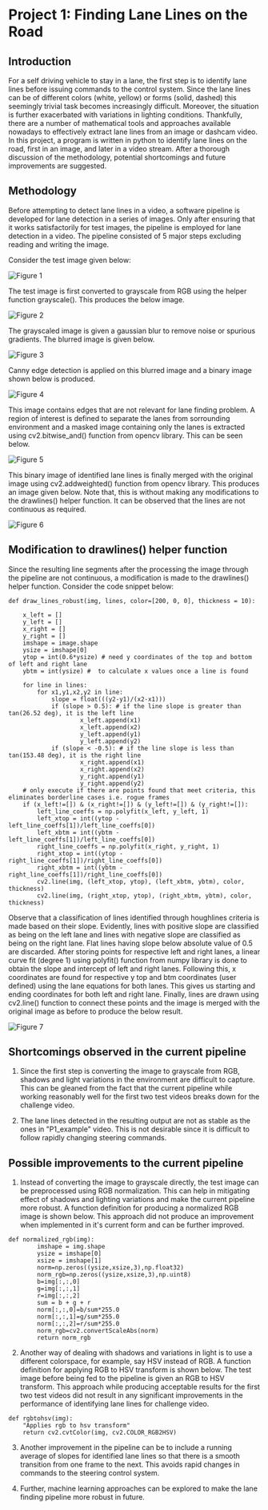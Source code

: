 # **Project 1: Finding Lane Lines on the Road** 

## Introduction

For a self driving vehicle to stay in a lane, the first step is to identify lane lines before issuing commands to the control system. Since the lane lines can be of different colors (white, yellow) or forms (solid, dashed) this seemingly trivial task becomes increasingly difficult. Moreover, the situation is further exacerbated with variations in lighting conditions. Thankfully, there are a number of mathematical tools and approaches available nowadays to effectively extract lane lines from an image or dashcam video. In this project, a program is written in python to identify lane lines on the road, first in an image, and later in a video stream. After a thorough discussion of the methodology, potential shortcomings and future improvements are suggested.

## Methodology
Before attempting to detect lane lines in a video, a software pipeline is developed for lane detection in a series of images. Only after ensuring that it works satisfactorily for test images, the pipeline is employed for lane detection in a video. 
The pipeline consisted of 5 major steps excluding reading and writing the image. 

Consider the test image given below:

![Figure 1](https://github.com/rakshitraj/sdcnd/tree/main/Term1-Computer-Vision-and-Deep-Learning/Project1-Finding-Lane-Lines/writeup_images/solidWhiteRight.jpg)

The test image is first converted to grayscale from RGB using the helper function grayscale(). This produces the below image.

![Figure 2](https://github.com/rakshitraj/sdcnd/tree/main/Term1-Computer-Vision-and-Deep-Learning/Project1-Finding-Lane-Lines/writeup_images/_gray_solidWhiteRight.jpg)

The grayscaled image is given a gaussian blur to remove noise or spurious gradients. The blurred image is given below.

![Figure 3](https://github.com/rakshitraj/sdcnd/tree/main/Term1-Computer-Vision-and-Deep-Learning/Project1-Finding-Lane-Lines/writeup_images/_blur_gray_solidWhiteRight.jpg)

Canny edge detection is applied on this blurred image and a binary image shown below is produced.

![Figure 4](https://github.com/rakshitraj/sdcnd/tree/main/Term1-Computer-Vision-and-Deep-Learning/Project1-Finding-Lane-Lines/writeup_images/_edges_solidWhiteRight.jpg)

This image contains edges that are not relevant for lane finding problem. A region of interest is defined to separate the lanes from sorrounding environment and a masked image containing only the lanes is extracted using cv2.bitwise_and() function from opencv library. This can be seen below.

![Figure 5](https://github.com/rakshitraj/sdcnd/tree/main/Term1-Computer-Vision-and-Deep-Learning/Project1-Finding-Lane-Lines/writeup_images/_masked_edges_solidWhiteRight.jpg)

This binary image of identified lane lines is finally merged with the original image using cv2.addweighted() function from opencv library. This produces an image given below. Note that, this is without making any modifications to the drawlines() helper function. It can be observed that the lines are not continuous as required.

![Figure 6](https://github.com/rakshitraj/sdcnd/tree/main/Term1-Computer-Vision-and-Deep-Learning/Project1-Finding-Lane-Lines/writeup_images/_lines_edges_solidWhiteRight.jpg)

## Modification to drawlines() helper function
Since the resulting line segments after the processing the image through the pipeline are not continuous, a modification is made to the drawlines() helper function. Consider the code snippet below:

```
def draw_lines_robust(img, lines, color=[200, 0, 0], thickness = 10):
  
    x_left = []
    y_left = []
    x_right = []
    y_right = []
    imshape = image.shape
    ysize = imshape[0]
    ytop = int(0.6*ysize) # need y coordinates of the top and bottom of left and right lane
    ybtm = int(ysize) #  to calculate x values once a line is found
    
    for line in lines:
        for x1,y1,x2,y2 in line:
            slope = float(((y2-y1)/(x2-x1)))
            if (slope > 0.5): # if the line slope is greater than tan(26.52 deg), it is the left line
                    x_left.append(x1)
                    x_left.append(x2)
                    y_left.append(y1)
                    y_left.append(y2)
            if (slope < -0.5): # if the line slope is less than tan(153.48 deg), it is the right line
                    x_right.append(x1)
                    x_right.append(x2)
                    y_right.append(y1)
                    y_right.append(y2)
    # only execute if there are points found that meet criteria, this eliminates borderline cases i.e. rogue frames
    if (x_left!=[]) & (x_right!=[]) & (y_left!=[]) & (y_right!=[]): 
        left_line_coeffs = np.polyfit(x_left, y_left, 1)
        left_xtop = int((ytop - left_line_coeffs[1])/left_line_coeffs[0])
        left_xbtm = int((ybtm - left_line_coeffs[1])/left_line_coeffs[0])
        right_line_coeffs = np.polyfit(x_right, y_right, 1)
        right_xtop = int((ytop - right_line_coeffs[1])/right_line_coeffs[0])
        right_xbtm = int((ybtm - right_line_coeffs[1])/right_line_coeffs[0])
        cv2.line(img, (left_xtop, ytop), (left_xbtm, ybtm), color, thickness)
        cv2.line(img, (right_xtop, ytop), (right_xbtm, ybtm), color, thickness)
```
Observe that a classification of lines identified through houghlines criteria is made based on their slope. Evidently, lines with positive slope are classified as being on the left lane and lines with negative slope are classified as being on the right lane. Flat lines having slope below absolute value of 0.5 are discarded. After storing points for respective left and right lanes, a linear curve fit (degree 1) using polyfit() function from numpy library is done to obtain the slope and intercept of left and right lanes. Following this, x coordinates are found for respective y top and btm coordinates (user defined) using the lane equations for both lanes. This gives us starting and ending coordinates for both left and right lane. Finally, lines are drawn using cv2.line() function to connect these points and the image is merged with the original image as before to produce the below result.

![Figure 7](https://github.com/rakshitraj/sdcnd/tree/main/Term1-Computer-Vision-and-Deep-Learning/Project1-Finding-Lane-Lines/writeup_images/_lines_edges_solidWhiteRight_draw_lines_modification.jpg)

## Shortcomings observed in the current pipeline

1. Since the first step is converting the image to grayscale from RGB, shadows and light variations in the environment are difficult to capture. This can be gleaned from the fact that the current pipeline while working reasonably well for the first two test videos breaks down for the challenge video.

1. The lane lines detected in the resulting output are not as stable as the ones in "P1_example" video. This is not desirable since it is difficult to follow rapidly changing steering commands.

## Possible improvements to the current pipeline

1. Instead of converting the image to grayscale directly, the test image can be preprocessed using RGB normalization. This can help in mitigating effect of shadows and lighting variations and make the current pipeline more robust. A function definition for producing a normalized RGB image is shown below. This approach did not produce an improvement when implemented in it's current form and can be further improved. 

```
def normalized_rgb(img):
        imshape = img.shape
        ysize = imshape[0]
        xsize = imshape[1]
        norm=np.zeros((ysize,xsize,3),np.float32)
        norm_rgb=np.zeros((ysize,xsize,3),np.uint8)
        b=img[:,:,0]
        g=img[:,:,1]
        r=img[:,:,2]
        sum = b + g + r
        norm[:,:,0]=b/sum*255.0
        norm[:,:,1]=g/sum*255.0
        norm[:,:,2]=r/sum*255.0
        norm_rgb=cv2.convertScaleAbs(norm)
        return norm_rgb
```

2. Another way of dealing with shadows and variations in light is to use a different colorspace, for example, say HSV instead of RGB. A function definition for applying RGB to HSV transform is shown below. The test image before being fed to the pipeline is given an RGB to HSV transform. This approach while producing acceptable results for the first two test videos did not result in any significant improvements in the performance of identifying lane lines for challenge video.

```
def rgbtohsv(img):
    "Applies rgb to hsv transform"
    return cv2.cvtColor(img, cv2.COLOR_RGB2HSV)
```

3. Another improvement in the pipeline can be to include a running average of slopes for identified lane lines so that there is a smooth transition from one frame to the next. This avoids rapid changes in commands to the steering control system.

1. Further, machine learning approaches can be explored to make the lane finding pipeline more robust in future.
